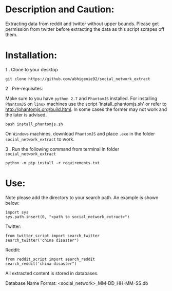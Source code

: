 Description and Caution:
===============
Extracting data from reddit and twitter without upper bounds.
Please get permission from twitter before extracting the data as this script scrapes off them. 

Installation:
===============
1 . Clone to your desktop
```
git clone https://github.com/abhigenie92/social_network_extract
```
2 . Pre-requisites:

Make sure to you have `python 2.7` and `PhantomJS` installed. For installing `PhantomJS` on `linux` machines use the script 'install_phantomjs.sh' or refer to http://phantomjs.org/build.html. In some cases the former may not work and the later is advised.
```
bash install_phantomjs.sh
```
On `Windows` machines, download `PhantomJS` and place `.exe` in the folder `social_network_extract` to work.

3 . Run the following command from terminal in folder `social_network_extract`
```
python -m pip install -r requirements.txt
```

Use:
===============
Note please add the directory to your search path. An example is shown below:
```
import sys
sys.path.insert(0, "<path to social_network_extract>")
```
Twitter:
```
from twitter_script import search_twitter
search_twitter('china disaster")
```
Reddit:
```
from reddit_script import search_reddit
search_reddit('china disaster")
```
All extracted content is stored in databases.

Database Name Format: <social_network>_MM-DD_HH-MM-SS.db
